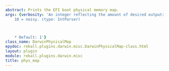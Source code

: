 ```yaml
---
abstract: Prints the EFI boot physical memory map.
args: {verbosity: 'An integer reflecting the amount of desired output: 0 = quiet,
    10 = noisy. (type: IntParser)



    * Default: 1'}
class_name: DarwinPhysicalMap
epydoc: rekall.plugins.darwin.misc.DarwinPhysicalMap-class.html
layout: plugin
module: rekall.plugins.darwin.misc
title: phys_map
---
```

